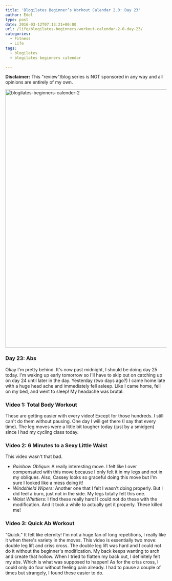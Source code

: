 ```yaml
---
title: 'Blogilates Beginner’s Workout Calendar 2.0: Day 23'
author: Edel
type: post
date: 2016-03-12T07:13:21+00:00
url: /life/blogilates-beginners-workout-calendar-2-0-day-23/
categories:
  - Fitness
  - Life
tags:
  - blogilates
  - blogilates beginners calendar

---
```

**Disclaimer:** This "review"/blog series is NOT sponsored in any way and all opinions are entirely of my own.

<a href="http://scattered.me/wp-content/uploads/2016/02/blogilates-beginners-calender-2.png" rel="attachment wp-att-11076"><img src="http://scattered.me/wp-content/uploads/2016/02/blogilates-beginners-calender-2-1024x806.png" alt="blogilates-beginners-calender-2" width="1024" height="806" class="alignnone size-large wp-image-11076" srcset="http://erzadel.net/blog/wp-content/uploads/2016/02/blogilates-beginners-calender-2-1024x806.png 1024w, http://erzadel.net/blog/wp-content/uploads/2016/02/blogilates-beginners-calender-2-300x236.png 300w, http://erzadel.net/blog/wp-content/uploads/2016/02/blogilates-beginners-calender-2-768x604.png 768w" sizes="(max-width: 1024px) 100vw, 1024px" /></a>

### Day 23: Abs

Okay I'm pretty behind. It's now past midnight, I should be doing day 25 today. I'm waking up early tomorrow so I'll have to skip out on catching up on day 24 until later in the day. Yesterday (two days ago?) I came home late with a huge head ache and immediately fell asleep. Like I came home, fell on my bed, and went to sleep! My headache was brutal.

### Video 1: Total Body Workout

These are getting easier with every video! Except for those hundreds. I still can't do them without pausing. One day I will get there (I say that every time). The leg moves were a little bit tougher today (just by a smidgen) since I had my cycling class today.

<div class="flex-video">
</div>

### Video 2: 6 Minutes to a Sexy Little Waist

This video wasn't that bad. 

<div class="flex-video">
</div>

  * _Rainbow Oblique:_ A really interesting move. I felt like I over compensated with this move because I only felt it in my legs and not in my obliques. Also, Cassey looks so graceful doing this move but I'm sure I looked like a mess doing it!
  * _Windshield Wipers:_ Another one that I felt I wasn't doing properly. But I did feel a burn, just not in the side. My legs totally felt this one.
  * _Waist Whittlers:_ I find these really hard! I could not do these with the modification. And it took a while to actually get it properly. These killed me!

### Video 3: Quick Ab Workout

"Quick." It felt like eternity! I'm not a huge fan of long repetitions, I really like it when there's variety in the moves. This video is essentially two move: double leg lift and criss cross. The double leg lift was hard and I could not do it without the beginner's modification. My back keeps wanting to arch and create that hollow. When I tried to flatten my back out, I definitely felt my abs. Which is what was supposed to happen! As for the criss cross, I could only do four without feeling pain already. I had to pause a couple of times but strangely, I found these easier to do.

<div class="flex-video">
</div>


